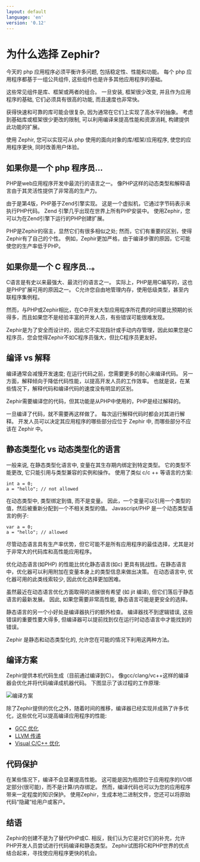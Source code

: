 ```yaml
---
layout: default
language: 'en'
version: '0.12'
---
```


# 为什么选择 Zephir?

今天的 php 应用程序必须平衡许多问题, 包括稳定性、性能和功能。 每个 php 应用程序都基于一组公共组件, 这些组件也是许多其他应用程序的基础。

这些常见组件是库、框架或两者的组合。 一旦安装, 框架很少改变, 并且作为应用程序的基础, 它们必须具有很高的功能, 而且速度也非常快。

获得快速和可靠的库可能会很复杂, 因为通常在它们上实现了高水平的抽象。 考虑到基础库或框架很少更改的限制, 可以利用编译来提高性能和资源消耗, 构建提供此功能的扩展。

使用 Zephir, 您可以实现可从 php 使用的面向对象的库/框架/应用程序, 使您的应用程序更快, 同时改善用户体验。

<a name='if-you-are-a-php-programmer'></a>

## 如果你是一个 php 程序员...

PHP是web应用程序开发中最流行的语言之一。 像PHP这样的动态类型和解释语言由于其灵活性提供了非常高的生产力。

由于是第4版，PHP基于Zend引擎实现。 这是一个虚拟机，它通过字节码表示来执行PHP代码。 Zend 引擎几乎出现在世界上所有PHP安装中。 使用Zephir，您可以为在Zend引擎下运行的PHP创建扩展。

PHP是Zephir的宿主，显然它们有很多相似之处; 然而，它们有重要的区别，使得Zephir有了自己的个性。 例如，Zephir更加严格，由于编译步骤的原因，它可能使您的生产率低于PHP。

<a name='if-you-are-a-c-programmer'></a>

## 如果你是一个 C 程序员..。

C语言是有史以来最强大、最流行的语言之一。 实际上，PHP是用C编写的，这也是PHP扩展可用的原因之一。 C允许您自由地管理内存，使用低级类型，甚至内联程序集例程。

然而，与PHP或Zephir相比，在C中开发大型应用程序所花费的时间要比预期的长得多，而且如果您不是经验丰富的开发人员，有些错误可能很难发现。

Zephir是为了安全而设计的，因此它不实现指针或手动内存管理，因此如果您是C程序员，您会觉得Zephir不如C程序员强大，但比C程序员更友好。

<a name='compilation-vs-interpretation'></a>

## 编译 vs 解释

编译通常会减慢开发速度; 在运行代码之前，您需要更多的耐心来编译代码。 另一方面，解释倾向于降低代码性能，以提高开发人员的工作效率。 也就是说，在某些情况下，解释代码和编译代码的速度没有明显的区别。

Zephir需要编译您的代码，但其功能是从PHP中使用的，PHP是经过解释的。

一旦编译了代码，就不需要再这样做了。 每次运行解释代码时都会对其进行解释。 开发人员可以决定其应用程序的哪些部分应位于 Zephir 中, 而哪些部分不应该在 Zephir 中。

<a name='statically-typed-versus-dynamically-typed-languages'></a>

## 静态类型化 vs 动态类型化的语言

一般来说, 在静态类型化语言中, 变量在其生存期内绑定到特定类型。 它的类型不能更改, 它只能引用与类型兼容的实例和操作。 使用了类似 c/c ++ 等语言的方案:

```zephir
int a = 0;
a = "hello"; // not allowed
```

在动态类型中, 类型绑定到值, 而不是变量。 因此，一个变量可以引用一个类型的值，然后被重新分配到一个不相关类型的值。 Javascript/PHP 是一个动态类型语言的例子:

```zephir
var a = 0;
a = "hello"; // allowed
```

尽管动态语言具有生产率优势，但它可能不是所有应用程序的最佳选择，尤其是对于非常大的代码库和高性能应用程序。

优化动态语言(如PHP) 的性能比优化静态语言(如c) 更具有挑战性。在静态语言中，优化器可以利用附加在变量本身上的类型信息来做出决策。 在动态语言中, 优化器可用的此类线索较少, 因此优化选择更加困难。

虽然最近在动态语言优化方面取得的进展很有希望 (如 jit 编译), 但它们落后于静态语言的最新发展。 因此, 如果您需要非常高性能, 静态语言可能是更安全的选择。

静态语言的另一个小好处是编译器执行的额外检查。 编译器找不到逻辑错误, 这些错误的重要性要大得多, 但编译器可以提前找到仅在运行时动态语言中才能找到的错误。

Zephir 是静态和动态类型化的, 允许您在可能的情况下利用这两种方法。

<a name='compilation-scheme'></a>

## 编译方案

Zephir提供本机代码生成（目前通过编译到C）。 像gcc/clang/vc++这样的编译器会优化并将代码编译成机器代码。 下图显示了该过程的工作原理:

![编译方案](/assets/content/scheme.png)

除了Zephir提供的优化之外，随着时间的推移，编译器已经实现并成熟了许多优化，这些优化可以提高编译应用程序的性能:

* [GCC 优化](http://gcc.gnu.org/onlinedocs/gcc-4.1.0/gcc/Optimize-Options.html)
* [LLVM 传递](http://llvm.org/docs/Passes.html)
* [Visual C/C++ 优化](http://msdn.microsoft.com/en-us/library/k1ack8f1.aspx)

<a name='code-protection'></a>

## 代码保护

在某些情况下，编译不会显著提高性能。 这可能是因为瓶颈位于应用程序的I/O绑定部分(很可能)，而不是计算/内存绑定。 然而，编译代码也可以为您的应用程序带来一定程度的知识保护。 使用Zephir，生成本地二进制文件，您还可以将原始代码“隐藏”给用户或客户。

<a name='conclusion'></a>

## 结语

Zephir的创建不是为了替代PHP或C. 相反，我们认为它是对它们的补充，允许PHP开发人员尝试进行代码编译和静态类型。 Zephir试图将C和PHP世界的优点结合起来，寻找使应用程序更快的机会。
